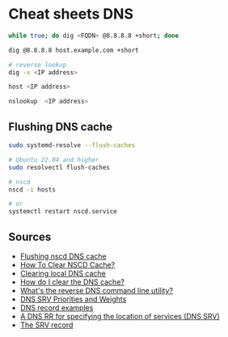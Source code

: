 # Cheat sheets DNS

```bash
while true; do dig <FQDN> @8.8.8.8 +short; done

dig @8.8.8.8 host.example.com +short

# reverse lookup
dig -x <IP address>

host <IP address>

nslookup  <IP address>
```

## Flushing DNS cache

```bash
sudo systemd-resolve --flush-caches

# Ubuntu 22.04 and higher
sudo resolvectl flush-caches

# nscd
nscd -i hosts

# or
systemctl restart nscd.service
```

## Sources

- [Flushing nscd DNS cache](https://coderwall.com/p/4b679a/flushing-nscd-dns-cache)
- [How To Clear NSCD Cache?](https://support.cpanel.net/hc/en-us/articles/1500003144942-How-To-Clear-NSCD-Cache-)
- [Clearing local DNS cache](https://www.icdsoft.com/en/kb/view/1899_clearing_local_dns_cache#nscd)
- [How do I clear the DNS cache?](https://askubuntu.com/questions/2219/how-do-i-clear-the-dns-cache)
- [What's the reverse DNS command line utility?](https://serverfault.com/questions/7056/whats-the-reverse-dns-command-line-utility)
- [DNS SRV Priorities and Weights](https://ccieme.wordpress.com/2017/01/24/dns-srv-priorities-and-weights/)
- [DNS record examples](https://docs.pexip.com/admin/dns_records.htm)
- [A DNS RR for specifying the location of services (DNS SRV)](https://www.ietf.org/rfc/rfc2782.txt)
- [The SRV record](https://www.nslookup.io/learning/dns-record-types/srv/)
